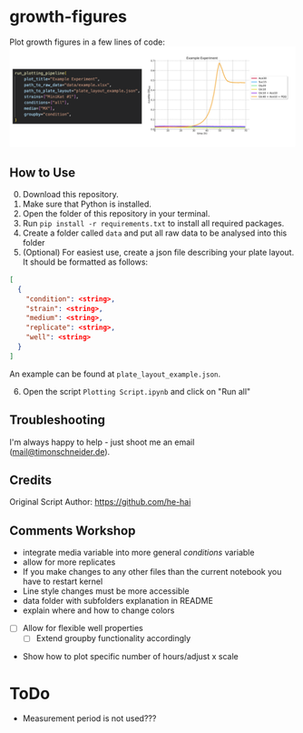 # growth-figures

Plot growth figures in a few lines of code:
![Alt text](docs/banner.png)

## How to Use

0. Download this repository.
1. Make sure that Python is installed.
2. Open the folder of this repository in your terminal.
3. Run `pip install -r requirements.txt` to install all required packages.
4. Create a folder called `data` and put all raw data to be analysed into this folder
5. (Optional) For easiest use, create a json file describing your plate layout. It should be formatted as follows:

```json
[
  {
    "condition": <string>,
    "strain": <string>,
    "medium": <string>,
    "replicate": <string>,
    "well": <string>
  }
]
```

An example can be found at `plate_layout_example.json`.

6. Open the script `Plotting Script.ipynb` and click on "Run all"

## Troubleshooting

I'm always happy to help - just shoot me an email (mail@timonschneider.de).

## Credits

Original Script Author: https://github.com/he-hai

## Comments Workshop

- integrate media variable into more general _conditions_ variable
- allow for more replicates
- If you make changes to any other files than the current notebook you have to restart kernel
- Line style changes must be more accessible
- data folder with subfolders explanation in README
- explain where and how to change colors
- [ ] Allow for flexible well properties
  - [ ] Extend groupby functionality accordingly
- Show how to plot specific number of hours/adjust x scale

# ToDo

- Measurement period is not used???

